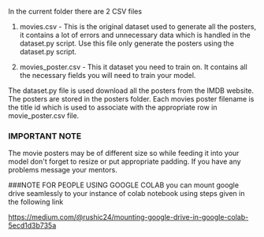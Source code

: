 In the current folder there are 2 CSV files
1. movies.csv - This is the original dataset used to generate all the posters, it contains a lot of errors and unnecessary data which is handled in the dataset.py script.
                Use this file only generate the posters using the dataset.py script.
                
2. movies_poster.csv - This it dataset you need to train on. It contains all the necessary fields you will need to train your model.

The dataset.py file is used download all the posters from the IMDB website.
The posters are stored in the posters folder. Each movies poster filename is the title id which is used to associate with the appropriate row in movie_poster.csv file.

### IMPORTANT NOTE
The movie posters may be of different size so while feeding it into your model don't forget to resize or put appropriate padding.
If you have any problems message your mentors.
       
                
###NOTE FOR PEOPLE USING GOOGLE COLAB
you can mount google drive seamlessly to your instance of colab notebook using steps given in the following link

https://medium.com/@rushic24/mounting-google-drive-in-google-colab-5ecd1d3b735a
